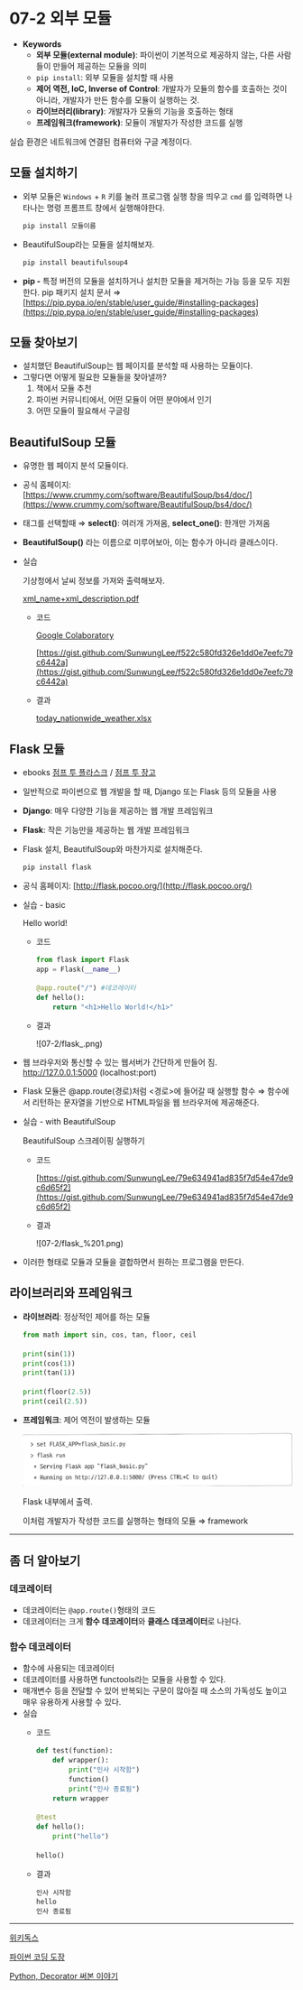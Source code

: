 # 07-2 외부 모듈

- **Keywords**
    - **외부 모듈(external module)**: 파이썬이 기본적으로 제공하지 않는, 다른 사람들이 만들어 제공하는 모듈을 의미
    - `pip install`: 외부 모듈을 설치할 때 사용
    - **제어 역전, IoC, Inverse of Control**: 개발자가 모듈의 함수를 호출하는 것이 아니라, 개발자가 만든 함수를 모듈이 실행하는 것.
    - **라이브러리(library)**: 개발자가 모듈의 기능을 호출하는 형태
    - **프레임워크(framework)**: 모듈이 개발자가 작성한 코드를 실행

실습 환경은 네트워크에 연결된 컴퓨터와 구글 계정이다.

## 모듈 설치하기

- 외부 모듈은 `Windows` + `R` 키를 눌러 프로그램 실행 창을 띄우고 `cmd` 를 입력하면 나타나는 명령 프롬프트 창에서 실행해야한다.

    ```python
    pip install 모듈이름
    ```

- BeautifulSoup라는 모듈을 설치해보자.

    ```python
    pip install beautifulsoup4
    ```

- **pip -** 특정 버전의 모듈을 설치하거나 설치한 모듈을 제거하는 가능 등을 모두 지원한다.
pip 패키지 설치 문서 ⇒ [https://pip.pypa.io/en/stable/user_guide/#installing-packages](https://pip.pypa.io/en/stable/user_guide/#installing-packages)

## 모듈 찾아보기

- 설치했던 BeautifulSoup는 웹 페이지를 분석할 때 사용하는 모듈이다.
- 그렇다면 어떻게 필요한 모듈들을 찾아낼까?
    1. 책에서 모듈 추천
    2. 파이썬 커뮤니티에서, 어떤 모듈이 어떤 분야에서 인기
    3. 어떤 모듈이 필요해서 구글링

## BeautifulSoup 모듈

- 유명한 웹 페이지 분석 모듈이다.
- 공식 홈페이지: [https://www.crummy.com/software/BeautifulSoup/bs4/doc/](https://www.crummy.com/software/BeautifulSoup/bs4/doc/)
- 태그를 선택할때 ⇒ **select()**: 여러개 가져옴, **select_one()**: 한개만 가져옴
- **BeautifulSoup()** 라는 이름으로 미루어보아, 이는 함수가 아니라 클래스이다.
- 실습

    기상청에서 날씨 정보를 가져와 출력해보자.

    [xml_name+xml_description.pdf](07-2/midtermforecast_rss.pdf)

    - 코드

        [Google Colaboratory](https://colab.research.google.com/drive/1Di-p_9byVgrzcyAlnCYg9oD3HubrPE1W#scrollTo=G2XAFnhfRCW1&uniqifier=2)

        [https://gist.github.com/SunwungLee/f522c580fd326e1dd0e7eefc79c6442a](https://gist.github.com/SunwungLee/f522c580fd326e1dd0e7eefc79c6442a)

    - 결과

        [today_nationwide_weather.xlsx](https://drive.google.com/file/d/1-7k5tL6uQ5Y5Eojc4ppt8RsXQeEPc0Ph/view?usp=drivesdk)

## Flask 모듈

- ebooks
[점프 투 플라스크](https://wikidocs.net/book/4542) / [점프 투 장고](https://wikidocs.net/book/4223)
- 일반적으로 파이썬으로 웹 개발을 할 때, Django 또는 Flask 등의 모듈을 사용
- **Django**: 매우 다양한 기능을 제공하는 웹 개발 프레임워크
- **Flask**: 작은 기능만을 제공하는 웹 개발 프레임워크
- Flask 설치, BeautifulSoup와 마찬가지로 설치해준다.

    ```python
    pip install flask
    ```

- 공식 홈페이지: [http://flask.pocoo.org/](http://flask.pocoo.org/)
- 실습 - basic

    Hello world!

    - 코드

        ```python
        from flask import Flask
        app = Flask(__name__)

        @app.route("/") #데코레이터
        def hello():
            return "<h1>Hello World!</h1>"
        ```

    - 결과

        ![07-2/flask_.png)

- 웹 브라우저와 통신할 수 있는 웹서버가 간단하게 만들어 짐.
http://127.0.0.1:5000 (localhost:port)
- Flask 모듈은 @app.route(경로)처럼 <경로>에 들어갈 때 실행할 함수 ⇒ 함수에서 리턴하는 문자열을 기반으로 HTML파일을 웹 브라우저에 제공해준다.
- 실습 - with BeautifulSoup

    BeautifulSoup 스크레이핑 실행하기

    - 코드

        [https://gist.github.com/SunwungLee/79e634941ad835f7d54e47de9c6d65f2](https://gist.github.com/SunwungLee/79e634941ad835f7d54e47de9c6d65f2)

    - 결과

        ![07-2/flask_%201.png)

- 이러한 형태로 모듈과 모듈을 결합하면서 원하는 프로그램을 만든다.

## 라이브러리와 프레임워크

- **라이브러리**: 정상적인 제어를 하는 모듈

    ```python
    from math import sin, cos, tan, floor, ceil

    print(sin(1))
    print(cos(1))
    print(tan(1))

    print(floor(2.5))
    print(ceil(2.5))
    ```

- **프레임워크**: 제어 역전이 발생하는 모듈

    ![07-2/Untitled.png](07-2/Untitled.png)

    Flask 내부에서 출력. 

    이처럼 개발자가 작성한 코드를 실행하는 형태의 모듈 ⇒ framework

---

## 좀 더 알아보기

### 데코레이터

- 데코레이터는 `@app.route()`형태의 코드
- 데코레이터는 크게 **함수 데코레이터**와 **클래스 데코레이터**로 나뉜다.

### 함수 데코레이터

- 함수에 사용되는 데코레이터
- 데코레이터를 사용하면 functools라는 모듈을 사용할 수 있다.
- 매개변수 등을 전달할 수 있어 반복되는 구문이 많아질 때 소스의 가독성도 높이고 매우 유용하게 사용할 수 있다.
- 실습
    - 코드

        ```python
        def test(function):
            def wrapper():
                print("인사 시작함")
                function()
                print("인사 종료됨")
            return wrapper

        @test
        def hello():
            print("hello")

        hello()
        ```

    - 결과

        ```
        인사 시작함
        hello
        인사 종료됨
        ```

---

[위키독스](https://wikidocs.net/109326)

[파이썬 코딩 도장](https://dojang.io/mod/page/view.php?id=2427)

[Python, Decorator 써본 이야기](http://abh0518.net/tok/?p=604)